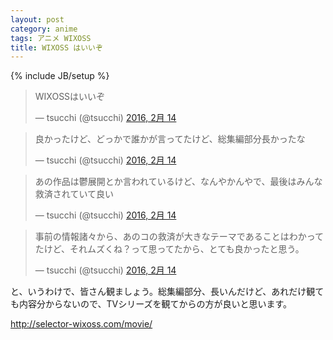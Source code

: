 ```yaml
---
layout: post
category: anime
tags: アニメ WIXOSS
title: WIXOSS はいいぞ
---
```

{% include JB/setup %}

<blockquote class="twitter-tweet" data-lang="ja"><p lang="ja" dir="ltr">WIXOSSはいいぞ</p>&mdash; tsucchi (@tsucchi) <a href="https://twitter.com/tsucchi/status/698808558809276420">2016, 2月 14</a></blockquote>
<script async src="//platform.twitter.com/widgets.js" charset="utf-8"></script>

<blockquote class="twitter-tweet" data-lang="ja"><p lang="ja" dir="ltr">良かったけど、どっかで誰かが言ってたけど、総集編部分長かったな</p>&mdash; tsucchi (@tsucchi) <a href="https://twitter.com/tsucchi/status/698808740112240640">2016, 2月 14</a></blockquote>
<script async src="//platform.twitter.com/widgets.js" charset="utf-8"></script>

<blockquote class="twitter-tweet" data-lang="ja"><p lang="ja" dir="ltr">あの作品は鬱展開とか言われているけど、なんやかんやで、最後はみんな救済されていて良い</p>&mdash; tsucchi (@tsucchi) <a href="https://twitter.com/tsucchi/status/698810147842367488">2016, 2月 14</a></blockquote>
<script async src="//platform.twitter.com/widgets.js" charset="utf-8"></script>

<blockquote class="twitter-tweet" data-lang="ja"><p lang="ja" dir="ltr">事前の情報諸々から、あのコの救済が大きなテーマであることはわかってたけど、それムズくね？って思ってたから、とても良かったと思う。</p>&mdash; tsucchi (@tsucchi) <a href="https://twitter.com/tsucchi/status/698811716700737536">2016, 2月 14</a></blockquote>
<script async src="//platform.twitter.com/widgets.js" charset="utf-8"></script>

と、いうわけで、皆さん観ましょう。総集編部分、長いんだけど、あれだけ観ても内容分からないので、TVシリーズを観てからの方が良いと思います。

http://selector-wixoss.com/movie/
